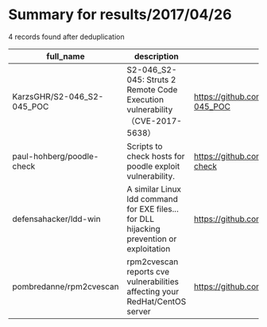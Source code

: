 
# Summary for results/2017/04/26
    
4 records found after deduplication

| full_name | description | html_url | matched_list | matched_count | pushed_at | size | stargazers_count | language | forks_count |
|----------------------------|-------------------------------------------------------------------------------------------|-----------------------------------------------|--------------------------------------------------------------------|-----------------|---------------------------|--------|--------------------|------------|---------------|
| KarzsGHR/S2-046_S2-045_POC | S2-046_S2-045: Struts 2 Remote Code Execution vulnerability（CVE-2017-5638） | https://github.com/KarzsGHR/S2-046_S2-045_POC | ['cve poc', 'cve-2', 'remote code execution', 'vulnerability poc'] | 4 | 2017-04-26 09:12:33+00:00 | 4 | 1 | Shell | 1 |
| paul-hohberg/poodle-check | Scripts to check hosts for poodle exploit vulnerability. | https://github.com/paul-hohberg/poodle-check | ['exploit'] | 1 | 2017-04-26 16:40:30+00:00 | 1 | 0 | Shell | 0 |
| defensahacker/ldd-win | A similar Linux ldd command for EXE files... for DLL hijacking prevention or exploitation | https://github.com/defensahacker/ldd-win | ['exploit'] | 1 | 2017-04-26 17:17:51+00:00 | 4 | 2 | Python | 2 |
| pombredanne/rpm2cvescan | rpm2cvescan reports cve vulnerabilities affecting your RedHat/CentOS server | https://github.com/pombredanne/rpm2cvescan | ['cve-2'] | 1 | 2017-04-26 00:47:38+00:00 | 17 | 0 | Perl | 1 |
